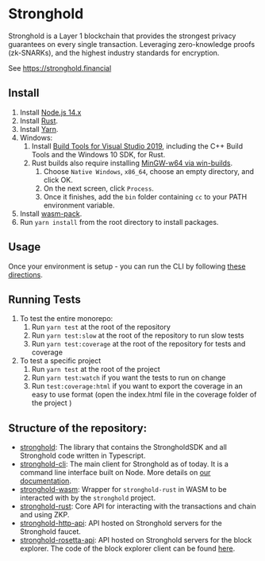
# Stronghold

Stronghold is a Layer 1 blockchain that provides the strongest privacy guarantees on every single transaction. Leveraging zero-knowledge proofs (zk-SNARKs), and the highest industry standards for encryption.

See https://stronghold.financial

## Install

1. Install [Node.js 14.x](https://nodejs.org/en/download/)
1. Install [Rust](https://www.rust-lang.org/learn/get-started).
1. Install [Yarn](https://classic.yarnpkg.com/en/docs/install).
1. Windows:
   1. Install [Build Tools for Visual Studio 2019](https://visualstudio.microsoft.com/downloads/#build-tools-for-visual-studio-2019), including the C++ Build Tools and the Windows 10 SDK, for Rust.
   1. Rust builds also require installing [MinGW-w64 via win-builds](http://win-builds.org/doku.php/download_and_installation_from_windows).
      1. Choose `Native Windows`, `x86_64`, choose an empty directory, and click OK.
      1. On the next screen, click `Process`.
      1. Once it finishes, add the `bin` folder containing `cc` to your PATH environment variable.
1. Install [wasm-pack](https://rustwasm.github.io/wasm-pack/).
1. Run `yarn install` from the root directory to install packages.

## Usage

Once your environment is setup - you can run the CLI by following [these directions](https://github.com/stronghold-financial/stronghold/tree/master/stronghold-cli).

## Running Tests

1. To test the entire monorepo:
   1. Run `yarn test` at the root of the repository
   1. Run `yarn test:slow` at the root of the repository to run slow tests
   1. Run `yarn test:coverage` at the root of the repository for tests and coverage
1. To test a specific project
   1. Run `yarn test` at the root of the project
   1. Run `yarn test:watch` if you want the tests to run on change
   1. Run `test:coverage:html` if you want to export the coverage in an easy to use format (open the index.html file in the coverage folder of the project )

## Structure of the repository:

 - [stronghold](./stronghold/README.md): The library that contains the StrongholdSDK and all Stronghold code written in Typescript.
 - [stronghold-cli](./stronghold-cli/README.md): The main client for Stronghold as of today. It is a command line interface built on Node. More details on [our documentation](https://stronghold.financial/docs/onboarding/iron-fish-tutorial).
 - [stronghold-wasm](./stronghold-wasm/README.md): Wrapper for `stronghold-rust` in WASM to be interacted with by the `stronghold` project.
 - [stronghold-rust](./stronghold-rust/README.md): Core API for interacting with the transactions and chain and using ZKP.
 - [stronghold-http-api](./stronghold-http-api/README.md): API hosted on Stronghold servers for the Stronghold faucet.
 - [stronghold-rosetta-api](./stronghold-rosetta-api/README.md): API hosted on Stronghold servers for the block explorer. The code of the block explorer client can be found [here](https://github.com/stronghold-financial/block-explorer).
